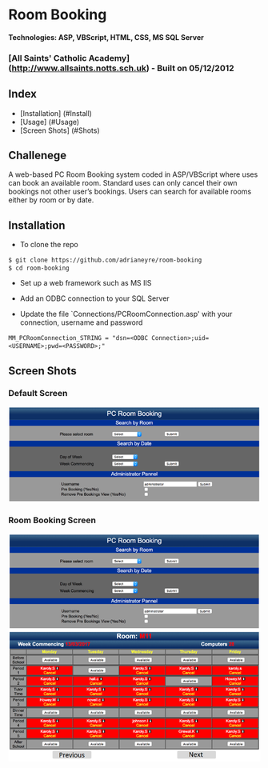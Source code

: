 # Room Booking
#### Technologies: ASP, VBScript, HTML, CSS, MS SQL Server
### [All Saints' Catholic Academy] (http://www.allsaints.notts.sch.uk) - Built on 05/12/2012

## Index
* [Installation] (#Install)
* [Usage] (#Usage)
* [Screen Shots] (#Shots)

## Challenege
A web-based PC Room Booking system coded in ASP/VBScript where uses can book an available room. Standard uses can only cancel their own bookings not other user’s bookings. Users can search for available rooms either by room or by date.

## <a name="Install">Installation</a>
* To clone the repo
```shell
$ git clone https://github.com/adrianeyre/room-booking
$ cd room-booking
```

* Set up a web framework such as MS IIS

* Add an ODBC connection to your SQL Server

* Update the file `Connections/PCRoomConnection.asp' with your connection, username and password
```shell
MM_PCRoomConnection_STRING = "dsn=<ODBC Connection>;uid=<USERNAME>;pwd=<PASSWORD>;"
```

## <a name="Shots">Screen Shots</a>
### Default Screen
[![Screenshot](https://raw.githubusercontent.com/adrianeyre/room-booking/master/images/screenshot1.png)](https://raw.githubusercontent.com/adrianeyre/room-booking/master/images/screenshot1.png "Screen Shot 1")

### Room Booking Screen
[![Screenshot](https://raw.githubusercontent.com/adrianeyre/room-booking/master/images/screenshot2.png)](https://raw.githubusercontent.com/adrianeyre/room-booking/master/images/screenshot2.png "Screen Shot 2")

